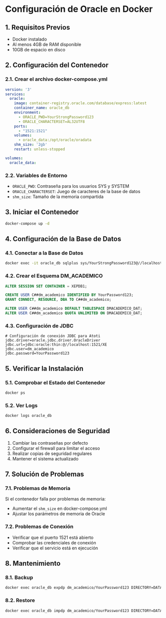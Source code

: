 # Configuración de Oracle en Docker

## 1. Requisitos Previos
- Docker instalado
- Al menos 4GB de RAM disponible
- 10GB de espacio en disco

## 2. Configuración del Contenedor

### 2.1. Crear el archivo docker-compose.yml
```yaml
version: '3'
services:
  oracle:
    image: container-registry.oracle.com/database/express:latest
    container_name: oracle_db
    environment:
      - ORACLE_PWD=YourStrongPassword123
      - ORACLE_CHARACTERSET=AL32UTF8
    ports:
      - "1521:1521"
    volumes:
      - oracle_data:/opt/oracle/oradata
    shm_size: '2gb'
    restart: unless-stopped

volumes:
  oracle_data:
```

### 2.2. Variables de Entorno
- `ORACLE_PWD`: Contraseña para los usuarios SYS y SYSTEM
- `ORACLE_CHARACTERSET`: Juego de caracteres de la base de datos
- `shm_size`: Tamaño de la memoria compartida

## 3. Iniciar el Contenedor

```bash
docker-compose up -d
```

## 4. Configuración de la Base de Datos

### 4.1. Conectar a la Base de Datos
```bash
docker exec -it oracle_db sqlplus sys/YourStrongPassword123@//localhost:1521/XE as sysdba
```

### 4.2. Crear el Esquema DM_ACADEMICO
```sql
ALTER SESSION SET CONTAINER = XEPDB1;

CREATE USER C##dm_academico IDENTIFIED BY YourPassword123;
GRANT CONNECT, RESOURCE, DBA TO C##dm_academico;

ALTER USER C##dm_academico DEFAULT TABLESPACE DMACADEMICO_DAT;
ALTER USER C##dm_academico QUOTA UNLIMITED ON DMACADEMICO_DAT;
```

### 4.3. Configuración de JDBC
```properties
# Configuración de conexión JDBC para Atoti
jdbc.driver=oracle.jdbc.driver.OracleDriver
jdbc.url=jdbc:oracle:thin:@//localhost:1521/XE
jdbc.user=dm_academico
jdbc.password=YourPassword123
```

## 5. Verificar la Instalación

### 5.1. Comprobar el Estado del Contenedor
```bash
docker ps
```

### 5.2. Ver Logs
```bash
docker logs oracle_db
```

## 6. Consideraciones de Seguridad

1. Cambiar las contraseñas por defecto
2. Configurar el firewall para limitar el acceso
3. Realizar copias de seguridad regulares
4. Mantener el sistema actualizado

## 7. Solución de Problemas

### 7.1. Problemas de Memoria
Si el contenedor falla por problemas de memoria:
- Aumentar el `shm_size` en docker-compose.yml
- Ajustar los parámetros de memoria de Oracle

### 7.2. Problemas de Conexión
- Verificar que el puerto 1521 está abierto
- Comprobar las credenciales de conexión
- Verificar que el servicio está en ejecución

## 8. Mantenimiento

### 8.1. Backup
```bash
docker exec oracle_db expdp dm_academico/YourPassword123 DIRECTORY=DATA_PUMP_DIR DUMPFILE=backup.dmp SCHEMAS=dm_academico
```

### 8.2. Restore
```bash
docker exec oracle_db impdp dm_academico/YourPassword123 DIRECTORY=DATA_PUMP_DIR DUMPFILE=backup.dmp SCHEMAS=dm_academico
``` 